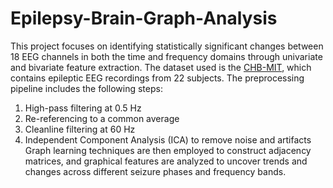 # Epilepsy-Brain-Graph-Analysis
This project focuses on identifying statistically significant changes between 18 EEG channels in both the time and frequency domains through univariate and bivariate feature extraction. The dataset used is the [CHB-MIT](https://physionet.org/content/chbmit/1.0.0/), which contains epileptic EEG recordings from 22 subjects. The preprocessing pipeline includes the following steps:
1. High-pass filtering at 0.5 Hz
2. Re-referencing to a common average
3. Cleanline filtering at 60 Hz
4. Independent Component Analysis (ICA) to remove noise and artifacts
Graph learning techniques are then employed to construct adjacency matrices, and graphical features are analyzed to uncover trends and changes across different seizure phases and frequency bands.
